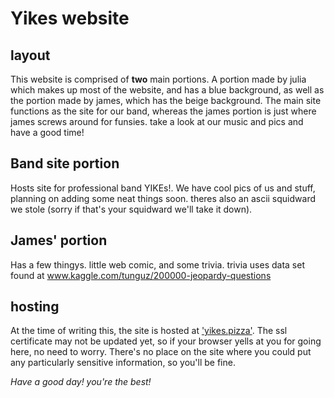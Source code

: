 # Yikes website

## layout

This website is comprised of **two** main portions. A portion made by julia which
makes up most of the website, and has a blue background, as well as the
portion made by james, which has the beige background. The main site functions
as the site for our band, whereas the james portion is just where james screws
around for funsies. take a look at our music and pics and have a good time!

## Band site portion

Hosts site for professional band YIKEs!. We have cool pics of us and stuff, planning on adding some neat things soon. theres also an ascii squidward we stole (sorry if that's your squidward we'll take it down).

## James' portion

Has a few thingys. little web comic, and some trivia. trivia uses data set found at <a href= "https://www.kaggle.com/tunguz/200000-jeopardy-questions">www.kaggle.com/tunguz/200000-jeopardy-questions</a>

## hosting

At the time of writing this, the site is hosted at ['yikes.pizza'](http://yikes.pizza/). The ssl
certificate may not be updated yet, so if your browser yells at you for going
here, no need to worry. There's no place on the site where you could put any 
particularly sensitive information, so you'll be fine.

*Have a good day! you're the best!*
